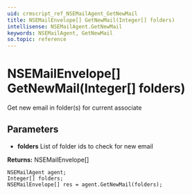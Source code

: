 ```yaml
---
uid: crmscript_ref_NSEMailAgent_GetNewMail
title: NSEMailEnvelope[] GetNewMail(Integer[] folders)
intellisense: NSEMailAgent.GetNewMail
keywords: NSEMailAgent, GetNewMail
so.topic: reference
---
```


# NSEMailEnvelope[] GetNewMail(Integer[] folders)

Get new email in folder(s) for current associate

## Parameters

* **folders** List of folder ids to check for new email

**Returns:** NSEMailEnvelope[]

```crmscript
NSEMailAgent agent;
Integer[] folders;
NSEMailEnvelope[] res = agent.GetNewMail(folders);
```

